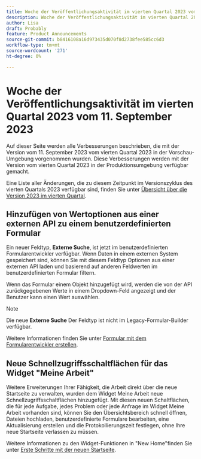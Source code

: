 ```yaml
---
title: Woche der Veröffentlichungsaktivität im vierten Quartal 2023 vom 11. September 2023
description: Woche der Veröffentlichungsaktivität im vierten Quartal 2023 vom 11. September 2023
author: Lisa
draft: Probably
feature: Product Announcements
source-git-commit: b8416108a16d973435d070f8d2738fee585cc6d3
workflow-type: tm+mt
source-wordcount: '271'
ht-degree: 0%

---
```


# Woche der Veröffentlichungsaktivität im vierten Quartal 2023 vom 11. September 2023

Auf dieser Seite werden alle Verbesserungen beschrieben, die mit der Version vom 11. September 2023 vom vierten Quartal 2023 in der Vorschau-Umgebung vorgenommen wurden. Diese Verbesserungen werden mit der Version vom vierten Quartal 2023 in der Produktionsumgebung verfügbar gemacht.

Eine Liste aller Änderungen, die zu diesem Zeitpunkt im Versionszyklus des vierten Quartals 2023 verfügbar sind, finden Sie unter [Übersicht über die Version 2023 im vierten Quartal](/help/quicksilver/product-announcements/product-releases/23-q4-release-activity/23-q4-release-overview.md).

## Hinzufügen von Wertoptionen aus einer externen API zu einem benutzerdefinierten Formular

Ein neuer Feldtyp, **Externe Suche**, ist jetzt im benutzerdefinierten Formularentwickler verfügbar. Wenn Daten in einem externen System gespeichert sind, können Sie mit diesem Feldtyp Optionen aus einer externen API laden und basierend auf anderen Feldwerten im benutzerdefinierten Formular filtern.

Wenn das Formular einem Objekt hinzugefügt wird, werden die von der API zurückgegebenen Werte in einem Dropdown-Feld angezeigt und der Benutzer kann einen Wert auswählen.

>[!NOTE]
>
>Die neue **Externe Suche** Der Feldtyp ist nicht im Legacy-Formular-Builder verfügbar.

Weitere Informationen finden Sie unter [Formular mit dem Formularentwickler erstellen](/help/quicksilver/administration-and-setup/customize-workfront/create-manage-custom-forms/form-designer/design-a-form/design-a-form.md).

## Neue Schnellzugriffsschaltflächen für das Widget &quot;Meine Arbeit&quot;

Weitere Erweiterungen Ihrer Fähigkeit, die Arbeit direkt über die neue Startseite zu verwalten, wurden dem Widget Meine Arbeit neue Schnellzugriffsschaltflächen hinzugefügt. Mit diesen neuen Schaltflächen, die für jede Aufgabe, jedes Problem oder jede Anfrage im Widget Meine Arbeit vorhanden sind, können Sie den Übersichtsbereich schnell öffnen, Dateien hochladen, benutzerdefinierte Formulare bearbeiten, eine Aktualisierung erstellen und die Protokollierungszeit festlegen, ohne Ihre neue Startseite verlassen zu müssen.

Weitere Informationen zu den Widget-Funktionen in &quot;New Home&quot;finden Sie unter [Erste Schritte mit der neuen Startseite](/help/quicksilver/workfront-basics/using-home/new-home/get-started-with-new-home.md).
